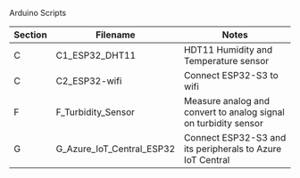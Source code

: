 Arduino Scripts

| Section | Filename                  | Notes                                                           |
|---------|---------------------------|-----------------------------------------------------------------|
| C       | C1_ESP32_DHT11            | HDT11 Humidity and Temperature sensor                           |
| C       | C2_ESP32-wifi             | Connect ESP32-S3 to wifi                                        |
| F       | F_Turbidity_Sensor        | Measure analog and convert to analog signal on turbidity sensor |
| G       | G_Azure_IoT_Central_ESP32 | Connect ESP32-S3 and its peripherals to Azure IoT Central       |
